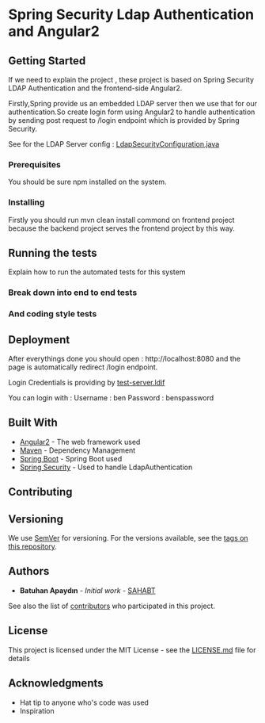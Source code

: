 # Spring Security Ldap Authentication and Angular2 


## Getting Started

If we need to explain the project , these project is based on Spring Security LDAP Authentication and the frontend-side Angular2.

Firstly,Spring provide us an embedded LDAP server then we use that for our authentication.So create login form using 
Angular2 to handle authentication by sending post request to /login endpoint which is provided by Spring Security.

See for the LDAP Server config : [LdapSecurityConfiguration.java](https://github.com/developer-guy/spring-security-ldap-auth-with-angular2/blob/master/backend/src/main/java/com/ldapauth/config/LdapSecurityConfiguration.java)

### Prerequisites

You should be sure npm installed on the system.

### Installing

Firstly you should run mvn clean install commond on frontend project because the backend project serves the frontend project by this way.

## Running the tests

Explain how to run the automated tests for this system

### Break down into end to end tests


### And coding style tests


## Deployment

After everythings done you should open : http://localhost:8080 and the page is automatically redirect /login endpoint.

Login Credentials is providing by [test-server.ldif](https://github.com/developer-guy/spring-security-ldap-auth-with-angular2/blob/master/backend/src/main/resources/test-server.ldif)

You can login with : 
Username : ben
Password : benspassword
 
## Built With

* [Angular2](https://angular.io/) - The web framework used
* [Maven](https://maven.apache.org/) - Dependency Management
* [Spring Boot](https://projects.spring.io/spring-boot/) - Spring Boot used
* [Spring Security](https://projects.spring.io/spring-security/) - Used to handle LdapAuthentication

## Contributing


## Versioning

We use [SemVer](http://semver.org/) for versioning. For the versions available, see the [tags on this repository](https://github.com/your/project/tags). 

## Authors

* **Batuhan Apaydın** - *Initial work* - [SAHABT](http://www.sahabt.com/)

See also the list of [contributors](https://github.com/developer-guy/spring-security-ldap-auth-with-angular2/contributors) who participated in this project.

## License

This project is licensed under the MIT License - see the [LICENSE.md](LICENSE.md) file for details

## Acknowledgments

* Hat tip to anyone who's code was used
* Inspiration
